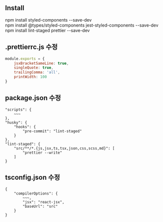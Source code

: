 ## Install

npm install styled-components --save-dev  
npm install @types/styled-components jest-styled-components --save-dev  
npm install lint-staged prettier --save-dev  

## .prettierrc.js 수정

```javascript
module.exports = {
	jsxBracketSameLine: true,
	singleQuote: true,
	trailingComma: 'all',
	printWidth: 100
}
```

## package.json 수정

```make
"scripts": {
	~~~
},
"husky": {
	"hooks": {
		"pre-commit": "lint-staged"
	}
},
"lint-staged": {
	"src/**/*.{js,jsx,ts,tsx,json,css,scss,md}": [
		"prettier --write"
	]
}
```

## tsconfig.json 수정

```make
{
	"compilerOptions": {
		~~~,
		"jsx": "react-jsx",
		"baseUrl": "src"
	}
}
```
